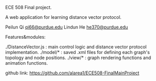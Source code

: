 ECE 508 Final project.

A web application for learning distance vector protocol.

Peilun Qi qi66@purdue.edu
Lindun He he370@purdue.edu

Features&modules:

./DistanceVector.js : main control logic and distance vector protocol implementation.
./model/* : saved .xml files for defining each graph's topology and node positions.
./view/* : graph rendering functions and animation functions.

github link:
https://github.com/alarea1/ECE508-FinalMainProject
